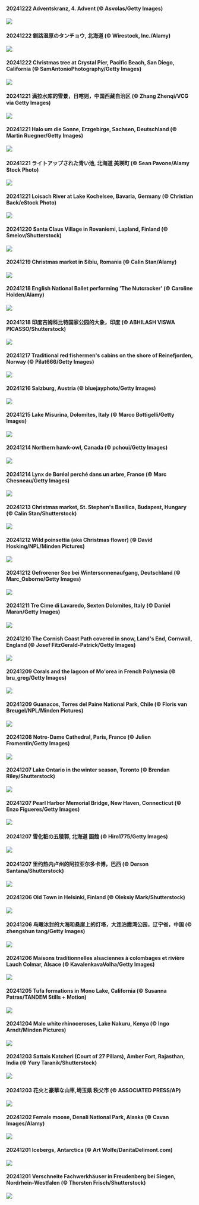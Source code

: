 #### 20241222 Adventskranz, 4. Advent (© Asvolas/Getty Images)

![](20241222_GermanyAdventWreath_1920x1080.jpg)

#### 20241222 釧路湿原のタンチョウ, 北海道 (© Wirestock, Inc./Alamy)

![](20241222_FestivusCranes_1920x1080.jpg)

#### 20241222 Christmas tree at Crystal Pier, Pacific Beach, San Diego, California (© SamAntonioPhotography/Getty Images)

![](20241222_CrystalPier_1920x1080.jpg)

#### 20241221 满拉水库的雪景，日喀则，中国西藏自治区 (© Zhang Zhenqi/VCG via Getty Images)

![](20241221_WinterSolstice_1920x1080.jpg)

#### 20241221 Halo um die Sonne, Erzgebirge, Sachsen, Deutschland (© Martin Ruegner/Getty Images)

![](20241221_SolsticeHalo_1920x1080.jpg)

#### 20241221 ライトアップされた青い池, 北海道 美瑛町 (© Sean Pavone/Alamy Stock Photo)

![](20241221_BluePond_1920x1080.jpg)

#### 20241221 Loisach River at Lake Kochelsee, Bavaria, Germany (© Christian Back/eStock Photo)

![](20241221_BavarianWinter_1920x1080.jpg)

#### 20241220 Santa Claus Village in Rovaniemi, Lapland, Finland (© Smelov/Shutterstock)

![](20241220_SantaClausVillage_1920x1080.jpg)

#### 20241219 Christmas market in Sibiu, Romania (© Calin Stan/Alamy)

![](20241219_SibiuRomania_1920x1080.jpg)

#### 20241218 English National Ballet performing 'The Nutcracker' (© Caroline Holden/Alamy)

![](20241218_NutcrackerBallet_1920x1080.jpg)

#### 20241218 印度吉姆科比特国家公园的大象，印度 (© ABHILASH VISWA PICASSO/Shutterstock)

![](20241218_MorningElephants_1920x1080.jpg)

#### 20241217 Traditional red fishermen's cabins on the shore of Reinefjorden, Norway (© Pilat666/Getty Images)

![](20241217_ReinefjordenNorway_1920x1080.jpg)

#### 20241216 Salzburg, Austria (© bluejayphoto/Getty Images)

![](20241216_SalzburgSnow_1920x1080.jpg)

#### 20241215 Lake Misurina, Dolomites, Italy (© Marco Bottigelli/Getty Images)

![](20241215_MisurinaLake_1920x1080.jpg)

#### 20241214 Northern hawk-owl, Canada (© pchoui/Getty Images)

![](20241214_NorthernHawkOwl_1920x1080.jpg)

#### 20241214 Lynx de Boréal perché dans un arbre, France (© Marc Chesneau/Getty Images)

![](20241214_LynxTree_1920x1080.jpg)

#### 20241213 Christmas market, St. Stephen's Basilica, Budapest, Hungary (© Calin Stan/Shutterstock)

![](20241213_ChristmasBudapest_1920x1080.jpg)

#### 20241212 Wild poinsettia (aka Christmas flower) (© David Hosking/NPL/Minden Pictures)

![](20241212_WildPoinsettia_1920x1080.jpg)

#### 20241212 Gefrorener See bei Wintersonnenaufgang, Deutschland (© Marc_Osborne/Getty Images)

![](20241212_FrozenLakebyWintrySunrise_1920x1080.jpg)

#### 20241211 Tre Cime di Lavaredo, Sexten Dolomites, Italy (© Daniel Maran/Getty Images)

![](20241211_DolomitesSky_1920x1080.jpg)

#### 20241210 The Cornish Coast Path covered in snow, Land's End, Cornwall, England (© Josef FitzGerald-Patrick/Getty Images)

![](20241210_CornwallSnow_1920x1080.jpg)

#### 20241209 Corals and the lagoon of Mo'orea in French Polynesia (© bru_greg/Getty Images)

![](20241209_Moorea_1920x1080.jpg)

#### 20241209 Guanacos, Torres del Paine National Park, Chile (© Floris van Breugel/NPL/Minden Pictures)

![](20241209_GuanacosChile_1920x1080.jpg)

#### 20241208 Notre-Dame Cathedral, Paris, France (© Julien Fromentin/Getty Images)

![](20241208_ReopeningNotreDame_1920x1080.jpg)

#### 20241207 Lake Ontario in the winter season, Toronto (© Brendan Riley/Shutterstock)

![](20241207_TorontoWinterSkyline_1920x1080.jpg)

#### 20241207 Pearl Harbor Memorial Bridge, New Haven, Connecticut (© Enzo Figueres/Getty Images)

![](20241207_NewHavenBridge_1920x1080.jpg)

#### 20241207 雪化粧の五稜郭, 北海道 函館 (© Hiro1775/Getty Images)

![](20241207_Daxue_1920x1080.jpg)

#### 20241207 里约热内卢州的阿拉亚尔多卡博，巴西 (© Derson Santana/Shutterstock)

![](20241207_ArraialdoCabo_1920x1080.jpg)

#### 20241206 Old Town in Helsinki, Finland (© Oleksiy Mark/Shutterstock)

![](20241206_HelsinkiDusk_1920x1080.jpg)

#### 20241206 鸟瞰冰封的大海和悬崖上的灯塔，大连泊霞湾公园，辽宁省，中国 (© zhengshun tang/Getty Images)

![](20241206_GreaterSnow_1920x1080.jpg)

#### 20241206 Maisons traditionnelles alsaciennes à colombages et rivière Lauch Colmar, Alsace (© KavalenkavaVolha/Getty Images)

![](20241206_ColmarHoliday_1920x1080.jpg)

#### 20241205 Tufa formations in Mono Lake, California (© Susanna Patras/TANDEM Stills + Motion)

![](20241205_MonoTufa_1920x1080.jpg)

#### 20241204 Male white rhinoceroses, Lake Nakuru, Kenya (© Ingo Arndt/Minden Pictures)

![](20241204_RhinosKenya_1920x1080.jpg)

#### 20241203 Sattais Katcheri (Court of 27 Pillars), Amber Fort, Rajasthan, India (© Yury Taranik/Shutterstock)

![](20241203_JaipurFort_1920x1080.jpg)

#### 20241203 花火と豪華な山車,埼玉県 秩父市 (© ASSOCIATED PRESS/AP)

![](20241203_ChichibuFestival_1920x1080.jpg)

#### 20241202 Female moose, Denali National Park, Alaska (© Cavan Images/Alamy)

![](20241202_SnowMoose_1920x1080.jpg)

#### 20241201 Icebergs, Antarctica (© Art Wolfe/DanitaDelimont.com)

![](20241201_IcebergsAntarctica_1920x1080.jpg)

#### 20241201 Verschneite Fachwerkhäuser in Freudenberg bei Siegen, Nordrhein-Westfalen (© Thorsten Frisch/Shutterstock)

![](20241201_FreudenbergHistoricHouses_1920x1080.jpg)

